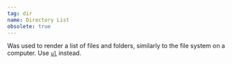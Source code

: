 ```yaml
---
tag: dir
name: Directory List
obsolete: true
---
```


Was used to render a list of files and folders, similarly to the file system on a computer. Use [`ul`](#ul) instead.
